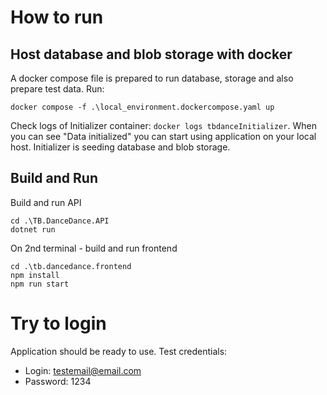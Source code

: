 # How to run

## Host database and blob storage with docker

A docker compose file is prepared to run database, storage and also prepare test data.
Run:
```
docker compose -f .\local_environment.dockercompose.yaml up
```
Check logs of Initializer container: `docker logs tbdanceInitializer`.
When you can see "Data initialized" you can start using application on your local host.
Initializer is seeding database and blob storage.

## Build and Run

Build and run API
```
cd .\TB.DanceDance.API
dotnet run
```

On 2nd terminal - build and run frontend
```
cd .\tb.dancedance.frontend
npm install
npm run start

```

# Try to login

Application should be ready to use.
Test credentials:
- Login: testemail@email.com
- Password: 1234
